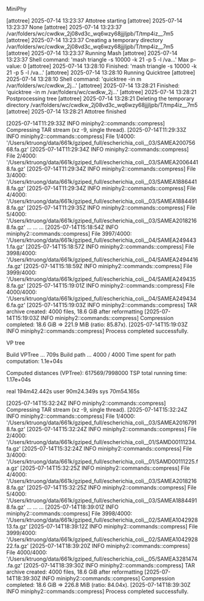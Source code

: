 MiniPhy

[attotree] 2025-07-14 13:23:37 Attotree starting
[attotree] 2025-07-14 13:23:37 None
[attotree] 2025-07-14 13:23:37 /var/folders/wc/cwdkw_2j08vd3c_wq6wzy68jjjljpb/T/tmp4iz__7m5
[attotree] 2025-07-14 13:23:37 Creating a temporary directory /var/folders/wc/cwdkw_2j08vd3c_wq6wzy68jjjljpb/T/tmp4iz__7m5
[attotree] 2025-07-14 13:23:37 Running Mash
[attotree] 2025-07-14 13:23:37 Shell command: 'mash triangle -s 10000 -k 21 -p 5 -l /va...'
Max p-value: 0
[attotree] 2025-07-14 13:28:10 Finished: 'mash triangle -s 10000 -k 21 -p 5 -l /va...'
[attotree] 2025-07-14 13:28:10 Running Quicktree
[attotree] 2025-07-14 13:28:10 Shell command: 'quicktree -in m /var/folders/wc/cwdkw_2j...'
[attotree] 2025-07-14 13:28:21 Finished: 'quicktree -in m /var/folders/wc/cwdkw_2j...'
[attotree] 2025-07-14 13:28:21 Postprocessing tree
[attotree] 2025-07-14 13:28:21 Deleting the temporary directory /var/folders/wc/cwdkw_2j08vd3c_wq6wzy68jjjljpb/T/tmp4iz__7m5
[attotree] 2025-07-14 13:28:21 Attotree finished

[2025-07-14T11:29:33Z INFO  miniphy2::commands::compress] Compressing TAR stream (xz -9, single thread).
[2025-07-14T11:29:33Z INFO  miniphy2::commands::compress] File 1/4000: '/Users/ktruong/data/661k/gziped_full/escherichia_coli__03/SAMEA20075668.fa.gz'
[2025-07-14T11:29:34Z INFO  miniphy2::commands::compress] File 2/4000: '/Users/ktruong/data/661k/gziped_full/escherichia_coli__03/SAMEA20064418.fa.gz'
[2025-07-14T11:29:34Z INFO  miniphy2::commands::compress] File 3/4000: '/Users/ktruong/data/661k/gziped_full/escherichia_coli__03/SAMEA18864418.fa.gz'
[2025-07-14T11:29:34Z INFO  miniphy2::commands::compress] File 4/4000: '/Users/ktruong/data/661k/gziped_full/escherichia_coli__03/SAMEA18844918.fa.gz'
[2025-07-14T11:29:35Z INFO  miniphy2::commands::compress] File 5/4000: '/Users/ktruong/data/661k/gziped_full/escherichia_coli__03/SAMEA20182168.fa.gz'
...
...
...
[2025-07-14T15:18:54Z INFO  miniphy2::commands::compress] File 3997/4000: '/Users/ktruong/data/661k/gziped_full/escherichia_coli__04/SAMEA2494431.fa.gz'
[2025-07-14T15:18:57Z INFO  miniphy2::commands::compress] File 3998/4000: '/Users/ktruong/data/661k/gziped_full/escherichia_coli__04/SAMEA2494416.fa.gz'
[2025-07-14T15:18:59Z INFO  miniphy2::commands::compress] File 3999/4000: '/Users/ktruong/data/661k/gziped_full/escherichia_coli__04/SAMEA2494358.fa.gz'
[2025-07-14T15:19:01Z INFO  miniphy2::commands::compress] File 4000/4000: '/Users/ktruong/data/661k/gziped_full/escherichia_coli__04/SAMEA2494346.fa.gz'
[2025-07-14T15:19:03Z INFO  miniphy2::commands::compress] TAR archive created: 4000 files, 18.6 GiB after reformatting
[2025-07-14T15:19:03Z INFO  miniphy2::commands::compress] Compression completed: 18.6 GiB => 221.9 MiB (ratio: 85.87x).
[2025-07-14T15:19:03Z INFO  miniphy2::commands::compress] Process completed successfully.


VP tree

Build VPTree ... 709s
Build path ...
4000 / 4000
Time spent for path computation: 1.1e+04s

Computed distances (VPTree): 617569/7998000
TSP total running time: 1.17e+04s

real	194m42.442s
user	90m24.349s
sys	70m54.165s

[2025-07-14T15:32:24Z INFO  miniphy2::commands::compress] Compressing TAR stream (xz -9, single thread).
[2025-07-14T15:32:24Z INFO  miniphy2::commands::compress] File 1/4000: '/Users/ktruong/data/661k/gziped_full/escherichia_coli__03/SAMEA20167918.fa.gz'
[2025-07-14T15:32:24Z INFO  miniphy2::commands::compress] File 2/4000: '/Users/ktruong/data/661k/gziped_full/escherichia_coli__01/SAMD00111234.fa.gz'
[2025-07-14T15:32:24Z INFO  miniphy2::commands::compress] File 3/4000: '/Users/ktruong/data/661k/gziped_full/escherichia_coli__01/SAMD00111225.fa.gz'
[2025-07-14T15:32:25Z INFO  miniphy2::commands::compress] File 4/4000: '/Users/ktruong/data/661k/gziped_full/escherichia_coli__03/SAMEA20182168.fa.gz'
[2025-07-14T15:32:25Z INFO  miniphy2::commands::compress] File 5/4000: '/Users/ktruong/data/661k/gziped_full/escherichia_coli__03/SAMEA18844918.fa.gz'
...
...
...
[2025-07-14T18:39:01Z INFO  miniphy2::commands::compress] File 3998/4000: '/Users/ktruong/data/661k/gziped_full/escherichia_coli__02/SAMEA104292813.fa.gz'
[2025-07-14T18:39:12Z INFO  miniphy2::commands::compress] File 3999/4000: '/Users/ktruong/data/661k/gziped_full/escherichia_coli__02/SAMEA104292822.fa.gz'
[2025-07-14T18:39:20Z INFO  miniphy2::commands::compress] File 4000/4000: '/Users/ktruong/data/661k/gziped_full/escherichia_coli__05/SAMEA3281474.fa.gz'
[2025-07-14T18:39:30Z INFO  miniphy2::commands::compress] TAR archive created: 4000 files, 18.6 GiB after reformatting
[2025-07-14T18:39:30Z INFO  miniphy2::commands::compress] Compression completed: 18.6 GiB => 226.8 MiB (ratio: 84.04x).
[2025-07-14T18:39:30Z INFO  miniphy2::commands::compress] Process completed successfully.